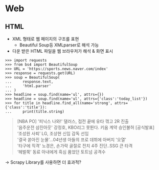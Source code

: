 # Web

## HTML
- XML 형태로 웹 페이지의 구조를 표현
  - Beautiful Soup등 XMLparser로 해석 가능
- 다운 받은 HTML 파일을 웹 브라우저가 해석 & 화면 표시

```
>>> import requests
>>> from bs4 import BeautifulSoup
>>> URL = 'https://sports.news.naver.com/index'
>>> response = requests.get(URL)
>>> soup = BeautifulSoup(
...     response.text,
...     'html.parser'
... )
>>> headline = soup.find(name='ul', attrs={})
>>> headline = soup.find(name='ul', attrs={'class':'today_list'})
>>> for title in headline.find_all(name='strong', attrs={'class':'title'}):
...     print(title.string)
```
> [NBA PO] '피닉스 나와!' 댈러스, 접전 끝에 유타 꺾고 2R 진출<br/>
'음주운전 삼진아웃' 강정호, KBO리그 못뛴다. 키움 계약 승인불허 [공식발표]<br/>
‘조성원 사퇴’ LG, 조상현 신임 감독 선임<br/>
'결국 쏟아진 눈물'...04년생 아들의 프로 데뷔에 아버지 '오열'<br/>
'타구에 직격' 노경은, 손가락 골절로 전치 4주 진단..SSG 큰 타격<br/>
‘헤벌쭉’ 동료 아내에게 흑심 품었던 토트넘 공격수<br/>

-> Scrapy Library를 사용하면 더 효과적?